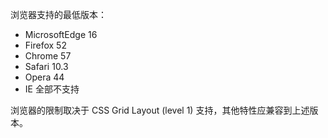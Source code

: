 浏览器支持的最低版本：
* MicrosoftEdge 16
* Firefox 52
* Chrome 57
* Safari 10.3
* Opera 44
* IE 全部不支持

浏览器的限制取决于 CSS Grid Layout (level 1) 支持，其他特性应兼容到上述版本。
